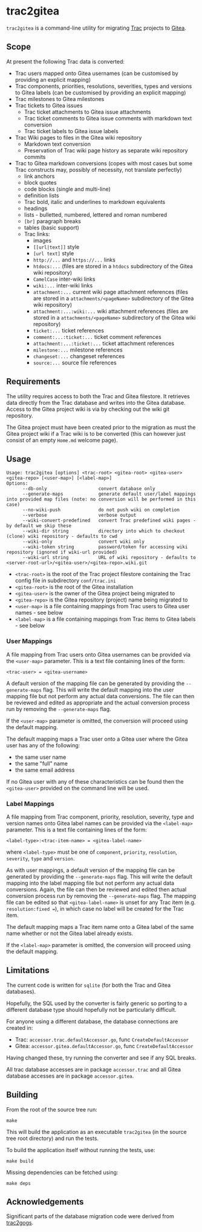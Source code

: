 # trac2gitea

`trac2gitea` is a command-line utility for migrating [Trac](https://trac.edgewall.org/) projects to [Gitea](https://gitea.io/).

## Scope
At present the following Trac data is converted:
* Trac users mapped onto Gitea usernames (can be customised by providing an explicit mapping) 
* Trac components, priorities, resolutions, severities, types and versions to Gitea labels (can be customised by providing an explicit mapping)
* Trac milestones to Gitea milestones
* Trac tickets to Gitea issues
  * Trac ticket attachments to Gitea issue attachments
  * Trac ticket comments to Gitea issue comments with markdown text conversion
  * Trac ticket labels to Gitea issue labels
* Trac Wiki pages to files in the Gitea wiki repository
  * Markdown text conversion
  * Preservation of Trac wiki page history as separate wiki repository commits
* Trac to Gitea markdown conversions (copes with most cases but some Trac constructs may, possibly of necessity, not translate perfectly)
  * link anchors
  * block quotes
  * code blocks (single and multi-line)
  * definition lists
  * Trac bold, italic and underlines to markdown equivalents
  * headings
  * lists - bulletted, numbered, lettered and roman numbered
  * `[br]` paragraph breaks
  * tables (basic support)
  * Trac links:
    * images
    * `[[url|text]]` style
    * `[url text]` style
    * `http://...` and `https://...` links
    * `htdocs:...` (files are stored in a `htdocs` subdirectory of the Gitea wiki repository)
    * `CamelCase` inter-wiki links
    * `wiki:...` inter-wiki links
    * `attachment:...` current wiki page attachment references (files are stored in a `attachments/<pageName>` subdirectory of the Gitea wiki repository)
    * `attachment:...:wiki:...` wiki attachment references (files are stored in a `attachments/<pageName>` subdirectory of the Gitea wiki repository)
    * `ticket:...` ticket references
    * `comment:...:ticket:...` ticket comment references
    * `attachment:...:ticket:...` ticket attachment references
    * `milestone:...` milestone references
    * `changeset:...` changeset references
    * `source:...` source file references

## Requirements ##
The utility requires access to both the Trac and Gitea filestore.
It retrieves data directly from the Trac database and writes into the Gitea database.
Access to the Gitea project wiki is via by checking out the wiki git repository.

The Gitea project must have been created prior to the migration as must the Gitea project wiki if a Trac wiki is to be converted (this can however just consist of an empty `Home.md` welcome page).

## Usage
```
Usage: trac2gitea [options] <trac-root> <gitea-root> <gitea-user> <gitea-repo> [<user-map>] [<label-map>]
Options:
      --db-only                   convert database only
      --generate-maps             generate default user/label mappings into provided map files (note: no conversion will be performed in this case)
      --no-wiki-push              do not push wiki on completion
      --verbose                   verbose output
      --wiki-convert-predefined   convert Trac predefined wiki pages - by default we skip these
      --wiki-dir string           directory into which to checkout (clone) wiki repository - defaults to cwd
      --wiki-only                 convert wiki only
      --wiki-token string         password/token for accessing wiki repository (ignored if wiki-url provided)
      --wiki-url string           URL of wiki repository - defaults to <server-root-url>/<gitea-user>/<gitea-repo>.wiki.git
```

* `<trac-root>` is the root of the Trac project filestore containing the Trac config file in subdirectory `conf/trac.ini`
* `<gitea-root>` is the root of the Gitea installation
* `<gitea-user>` is the owner of the Gitea project being migrated to
* `<gitea-repo>` is the Gitea repository (project) name being migrated to
* `<user-map>` is a file containing mappings from Trac users to Gitea user names - see below
* `<label-map>` is a file containing mappings from Trac items to Gitea labels - see below

### User Mappings
A file mapping from Trac users onto Gitea usernames can be provided via the `<user-map>` parameter.
This is a text file containing lines of the form:
```
<trac-user> = <gitea-username>
```

A default version of the mapping file can be generated by providing the `--generate-maps` flag.
This will write the default mapping into the user mapping file but not perform any actual data conversions.
The file can then be reviewed and edited as appropriate and the actual conversion process run by removing the `--generate-maps` flag.

If the `<user-map>` parameter is omitted, the conversion will proceed using the default mapping.

The default mapping maps a Trac user onto a Gitea user where the Gitea user has any of the following:
* the same user name
* the same "full" name
* the same email address

If no Gitea user with any of these characteristics can be found then the `<gitea-user>` provided on the command line will be used.

### Label Mappings
A file mapping from Trac component, priority, resolution, severity, type and version names onto Gitea label names can be provided via the `<label-map>` parameter.
This is a text file containing lines of the form: 
```
<label-type>:<trac-item-name> = <gitea-label-name>
```
where `<label-type>` must be one of `component`, `priority`, `resolution`, `severity`, `type` and `version`.

As with user mappings, a default version of the mapping file can be generated by providing the `--generate-maps` flag.
This will write the default mapping into the label mapping file but not perform any actual data conversions.
Again, the file can then be reviewed and edited then actual conversion process run by removing the `--generate-maps` flag.
The mapping file can be edited so that `<gitea-label-name>` is unset for any Trac item (e.g. `resolution:fixed =`), in which case no label will be created for the Trac item.

The default mapping maps a Trac item name onto a Gitea label of the same name whether or not the Gitea label already exists.

If the `<label-map>` parameter is omitted, the conversion will proceed using the default mapping.

## Limitations
The current code is written for `sqlite` (for both the Trac and Gitea databases).

Hopefully, the SQL used by the converter is fairly generic so porting to a different database type should hopefully not be particularly difficult.

For anyone using a different database, the database connections are created in:
  * Trac: `accessor.trac.defaultAccessor.go`, func `CreateDefaultAccessor`
  * Gitea: `accessor.gitea.defaultAccessor.go`, func `CreateDefaultAccessor`

Having changed these, try running the converter and see if any SQL breaks.

All trac database accesses are in package `accessor.trac` and all Gitea database accesses are in package `accessor.gitea`.

## Building
From the root of the source tree run:
```
make
```
This will build the application as an executable `trac2gitea` (in the source tree root directory) and run the tests.

To build the application itself without running the tests, use:
```
make build
```

Missing dependencies can be fetched using:
```
make deps
```

## Acknowledgements
Significant parts of the database migration code were derived from [trac2gogs](http://strk.kbt.io/projects/go/trac2gogs/).